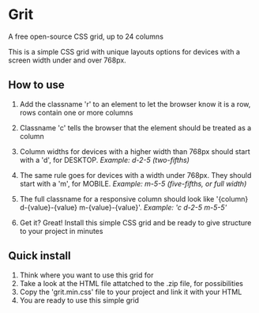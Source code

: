 # Grit
A free open-source CSS grid, up to 24 columns

This is a simple CSS grid with unique layouts options for devices with a screen width under and over 768px.

How to use
-

1. Add the classname 'r' to an element to let the browser know it is a row, rows contain one or more columns
2. Classname 'c' tells the browser that the element should be treated as a column
3. Column widths for devices with a higher width than 768px should start with a 'd', for DESKTOP.
  *Example: d-2-5 (two-fifths)*


4. The same rule goes for devices with a width under 768px. They should start with a 'm', for MOBILE.
  *Example: m-5-5 (five-fifths, or full width)*


5. The full classname for a responsive column should look like '{column} d-{value}-{value} m-{value}-{value}'.
  *Example: 'c d-2-5 m-5-5'*


6. Get it? Great! Install this simple CSS grid and be ready to give structure to your project in minutes

Quick install
-

1. Think where you want to use this grid for
2. Take a look at the HTML file attatched to the .zip file, for possibilities
3. Copy the 'grit.min.css' file to your project and link it with your HTML
4. You are ready to use this simple grid
